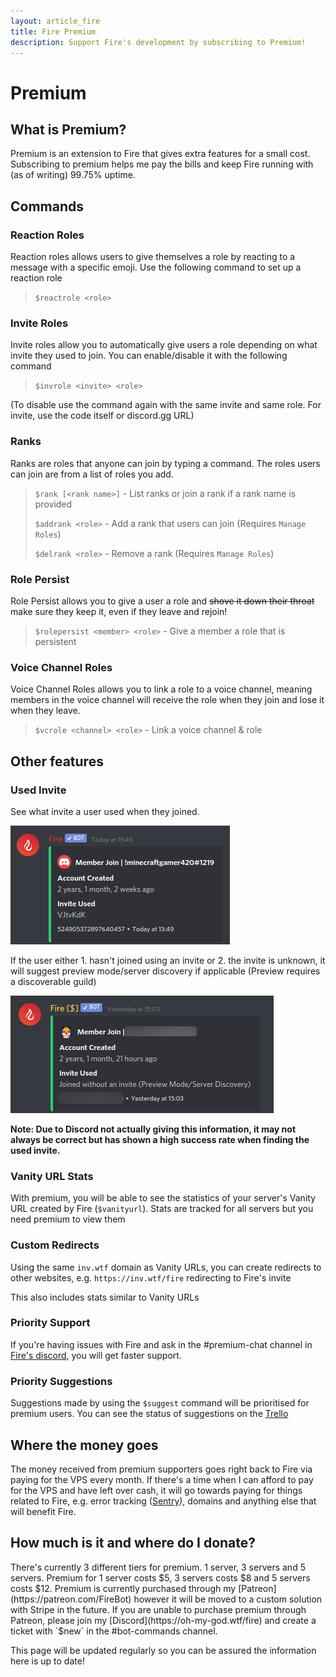 ```yaml
---
layout: article_fire
title: Fire Premium
description: Support Fire's development by subscribing to Premium!
---
```


# Premium

## What is Premium?

Premium is an extension to Fire that gives extra features for a small cost. Subscribing to premium helps me pay the bills and keep Fire running with \(as of writing\) 99.75% uptime.

## Commands

### Reaction Roles

Reaction roles allows users to give themselves a role by reacting to a message with a specific emoji. Use the following command to set up a reaction role

> `$reactrole <role>`

### **Invite Roles**

Invite roles allow you to automatically give users a role depending on what invite they used to join. You can enable/disable it with the following command

> `$invrole <invite> <role>`

\(To disable use the command again with the same invite and same role. For invite, use the code itself or discord.gg URL\)

### **Ranks**

Ranks are roles that anyone can join by typing a command. The roles users can join are from a list of roles you add.

> `$rank [<rank name>]` - List ranks or join a rank if a rank name is provided
>
> `$addrank <role>` - Add a rank that users can join \(Requires `Manage Roles`\)
>
> `$delrank <role>` - Remove a rank \(Requires `Manage Roles`\)

### **Role Persist**

Role Persist allows you to give a user a role and ~~shove it down their throat~~ make sure they keep it, even if they leave and rejoin!

> `$rolepersist <member> <role>` - Give a member a role that is persistent

### Voice Channel Roles

Voice Channel Roles allows you to link a role to a voice channel, meaning members in the voice channel will receive the role when they join and lose it when they leave.  


> `$vcrole <channel> <role>` - Link a voice channel & role

## Other features

### **Used Invite**

See what invite a user used when they joined.

![](../.gitbook/assets/image%20%2813%29.png)

If the user either 1. hasn't joined using an invite or 2. the invite is unknown, it will suggest preview mode/server discovery if applicable \(Preview requires a discoverable guild\)

![](../.gitbook/assets/image%20%287%29.png)

**Note: Due to Discord not actually giving this information, it may not always be correct but has shown a high success rate when finding the used invite.**

### **Vanity URL Stats**

With premium, you will be able to see the statistics of your server's Vanity URL created by Fire \(`$vanityurl`\). Stats are tracked for all servers but you need premium to view them

### **Custom Redirects**

Using the same `inv.wtf` domain as Vanity URLs, you can create redirects to other websites, e.g. `https://inv.wtf/fire` redirecting to Fire's invite  
  
This also includes stats similar to Vanity URLs

### **Priority Support**

If you're having issues with Fire and ask in the \#premium-chat channel in [Fire's discord](https://inv.wtf/fire), you will get faster support.

### **Priority Suggestions**

Suggestions made by using the `$suggest` command will be prioritised for premium users. You can see the status of suggestions on the [Trello](https://trello.com/b/MI9bP4ZW/fire)

## Where the money goes

The money received from premium supporters goes right back to Fire via paying for the VPS every month. If there's a time when I can afford to pay for the VPS and have left over cash, it will go towards paying for things related to Fire, e.g. error tracking \([Sentry](https://sentry.io/)\), domains and anything else that will benefit Fire.

## How much is it and where do I donate?

There's currently 3 different tiers for premium. 1 server, 3 servers and 5 servers. Premium for 1 server costs $5, 3 servers costs $8 and 5 servers costs $12. Premium is currently purchased through my [Patreon](https://patreon.com/FireBot) however it will be moved to a custom solution with Stripe in the future. If you are unable to purchase premium through Patreon, please join my [Discord](https://oh-my-god.wtf/fire) and create a ticket with `$new` in the \#bot-commands channel.

This page will be updated regularly so you can be assured the information here is up to date!

